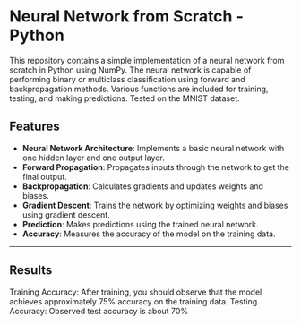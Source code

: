 # Neural Network from Scratch - Python

This repository contains a simple implementation of a neural network from scratch in Python using NumPy. The neural network is capable of performing binary or multiclass classification using forward and backpropagation methods. Various functions are included for training, testing, and making predictions. Tested on the MNIST dataset.

## Features

- **Neural Network Architecture**: Implements a basic neural network with one hidden layer and one output layer.
- **Forward Propagation**: Propagates inputs through the network to get the final output.
- **Backpropagation**: Calculates gradients and updates weights and biases.
- **Gradient Descent**: Trains the network by optimizing weights and biases using gradient descent.
- **Prediction**: Makes predictions using the trained neural network.
- **Accuracy**: Measures the accuracy of the model on the training data.

---

## Results
Training Accuracy: After training, you should observe that the model achieves approximately 75% accuracy on the training data.
Testing Accuracy: Observed test accuracy is about 70%

